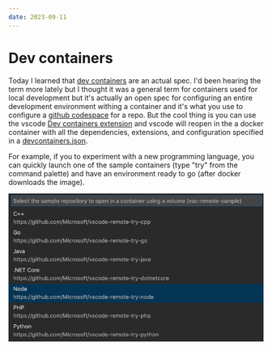 ```yaml
---
date: 2023-09-11
---
```


# Dev containers

Today I learned that [dev containers](https://containers.dev/) are an actual spec.
I'd been hearing the term more lately but I thought it was a general term for containers used for local development but it's actually an open spec for configuring an entire development environment withing a container and it's what you use to configure a [github codespace](https://github.com/features/codespaces) for a repo.
But the cool thing is you can use the vscode [Dev containers extension](https://marketplace.visualstudio.com/items?itemName=ms-vscode-remote.remote-containers) and vscode will reopen in the a docker container with all the dependencies, extensions, and configuration specified in a [devcontainers.json](https://containers.dev/implementors/spec/#devcontainerjson).

For example, if you to experiment with a new programming language, you can quickly launch one of the sample containers (type "try" from the command palette) and have an environment ready to go (after docker downloads the image).

![sample container selection screenshot](devcontainers.png)
